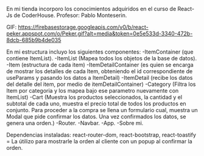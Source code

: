En mi tienda incorporo los conocimientos adquiridos en el curso de React-Js de CoderHouse.
Profesor: Pablo Monteserin.

GIF: https://firebasestorage.googleapis.com/v0/b/react-peker.appspot.com/o/Peker.gif?alt=media&token=0e5e533d-3340-472b-8dcb-685b9b4de035

En mi estructura incluyo los siguientes componentes:
-ItemContainer (que contiene ItemList).
-ItemList (Mapea todos los objetos de la base de datos).
-Item (estructura de cada item)
-ItemDetailContainer (es quien se encarga de mostrar los detalles de cada Item, obteniendo el id correspondiente de useParams y pasando los datos a ItemDetail)
-ItemDetail (recibe los datos del detalle del item, por medio de itemDetailContainer)
-Category (Filtra los Item por categoria y los mapea bajo ese parametro nuevamente con ItemList)
-Cart (Muestra los productos seleccionados, la cantidad y el subtotal de cada uno, muestra el precio total de todos los productos en conjunto. Para proceder a la compra se llena un formulario cual, muestra un Modal que pide confirmar los datos. Una vez confirmados los datos, se genera una orden.)
-Router.
-Navbar.
-App.
-Sobre mi.

Dependencias instaladas: react-router-dom, react-bootstrap, react-toastify = La útilizo para mostrarle la orden al cliente con un popup al confirmar la orden.
